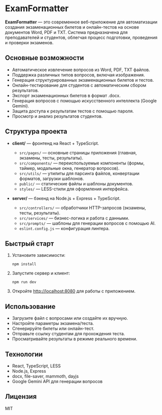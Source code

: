# ExamFormatter

**ExamFormatter** — это современное веб-приложение для автоматизации создания экзаменационных билетов и онлайн-тестов на основе документов Word, PDF и TXT. Система предназначена для преподавателей и студентов, облегчая процесс подготовки, проведения и проверки экзаменов.

## Основные возможности

- Автоматическое извлечение вопросов из Word, PDF, TXT файлов.
- Поддержка различных типов вопросов, включая изображения.
- Генерация структурированных экзаменационных билетов и тестов.
- Онлайн-тестирование для студентов с автоматическим сбором результатов.
- Экспорт экзаменационных билетов в формат .docx.
- Генерация вопросов с помощью искусственного интеллекта (Google Gemini).
- Защита доступа к результатам тестов с помощью пароля.
- Просмотр и анализ результатов студентов.

## Структура проекта

- **client/** — фронтенд на React + TypeScript.
  - `src/pages/` — основные страницы приложения (главная, экзамены, тесты, результаты).
  - `src/components/` — переиспользуемые компоненты (формы, таймер, модальные окна, генератор вопросов).
  - `src/utils/` — утилиты для парсинга файлов, конвертации форматов, загрузки шаблонов.
  - `public/` — статические файлы и шаблоны документов.
  - `styles/` — LESS-стили для оформления интерфейса.

- **server/** — бэкенд на Node.js + Express + TypeScript.
  - `src/controllers/` — обработчики HTTP-запросов (экзамены, тесты, результаты).
  - `src/services/` — бизнес-логика и работа с данными.
  - `src/prompts/` — шаблоны для генерации вопросов с помощью AI.
  - `eslint.config.js` — конфигурация линтера.

## Быстрый старт

1. Установите зависимости:
   ```
   npm install
   ```
2. Запустите сервер и клиент:
   ```
   npm run dev
   ```
3. Откройте [http://localhost:8080](http://localhost:8080) для работы с приложением.

## Использование

- Загрузите файл с вопросами или создайте их вручную.
- Настройте параметры экзамена/теста.
- Сгенерируйте билеты или онлайн-тест.
- Отправьте ссылку студентам для прохождения теста.
- Просматривайте результаты в режиме реального времени.

## Технологии

- React, TypeScript, LESS
- Node.js, Express
- docx, file-saver, mammoth, dayjs
- Google Gemini API для генерации вопросов

## Лицензия

MIT


